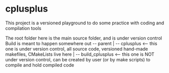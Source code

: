 # cplusplus

This project is a versioned playground to do some practice with coding and compilation tools

The root folder here is the main source folder, and is under version control
Build is meant to happen somewhere out
-- parent
   |
   -- cplusplus <-- this one is under version control, all source code, versioned hand-made makefiles, CMakeLists live here 
   |
   -- build_cplusplus <-- this one is NOT under version control, can be created by user (or by make scripts) to compile and hold compiled code
